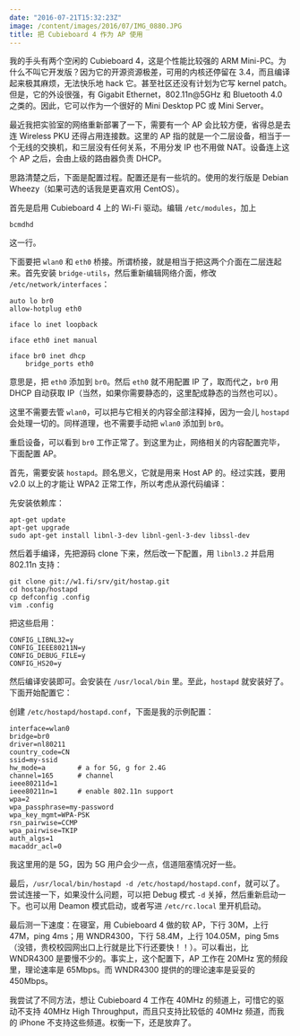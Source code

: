 ```yaml
---
date: "2016-07-21T15:32:23Z"
image: /content/images/2016/07/IMG_0880.JPG
title: 把 Cubieboard 4 作为 AP 使用
---
```


我的手头有两个空闲的 Cubieboard 4，这是个性能比较强的 ARM Mini-PC。为什么不叫它开发版？因为它的开源资源极差，可用的内核还停留在 3.4，而且编译起来极其麻烦，无法快乐地 hack 它。甚至社区还没有计划为它写 kernel patch。但是，它的外设很强，有 Gigabit Ethernet，802.11n@5GHz 和 Bluetooth 4.0 之类的。因此，它可以作为一个很好的 Mini Desktop PC 或 Mini Server。

最近我把实验室的网络重新部署了一下，需要有一个 AP 会比较方便，省得总是去连 Wireless PKU 还得占用连接数。这里的 AP 指的就是一个二层设备，相当于一个无线的交换机，和三层没有任何关系，不用分发 IP 也不用做 NAT。设备连上这个 AP 之后，会由上级的路由器负责 DHCP。

思路清楚之后，下面是配置过程。配置还是有一些坑的。使用的发行版是 Debian Wheezy（如果可选的话我是更喜欢用 CentOS）。

首先是启用 Cubieboard 4 上的 Wi-Fi 驱动。编辑 `/etc/modules`，加上

```
bcmdhd
```

这一行。

下面要把 `wlan0` 和 `eth0` 桥接。所谓桥接，就是相当于把这两个介面在二层连起来。首先安装 `bridge-utils`，然后重新编辑网络介面，修改 `/etc/network/interfaces`：

```
auto lo br0
allow-hotplug eth0

iface lo inet loopback

iface eth0 inet manual

iface br0 inet dhcp
    bridge_ports eth0
```

意思是，把 `eth0` 添加到 `br0`。然后 `eth0` 就不用配置 IP 了，取而代之，`br0` 用 DHCP 自动获取 IP（当然，如果你需要静态的，这里配成静态的当然也可以）。

这里不需要去管 `wlan0`，可以把与它相关的内容全部注释掉，因为一会儿 `hostapd` 会处理一切的。同样道理，也不需要手动把 `wlan0` 添加到 `br0`。

重启设备，可以看到 `br0` 工作正常了。到这里为止，网络相关的内容配置完毕，下面配置 AP。

首先，需要安装 `hostapd`。顾名思义，它就是用来 Host AP 的。经过实践，要用 v2.0 以上的才能让 WPA2 正常工作，所以考虑从源代码编译：

先安装依赖库：

```
apt-get update
apt-get upgrade
sudo apt-get install libnl-3-dev libnl-genl-3-dev libssl-dev
```

然后着手编译，先把源码 clone 下来，然后改一下配置，用 `libnl3.2` 并启用 802.11n 支持：

```
git clone git://w1.fi/srv/git/hostap.git
cd hostap/hostapd
cp defconfig .config
vim .config
```

把这些启用：

```
CONFIG_LIBNL32=y
CONFIG_IEEE80211N=y
CONFIG_DEBUG_FILE=y
CONFIG_HS20=y
```

然后编译安装即可。会安装在 `/usr/local/bin` 里。至此，`hostapd` 就安装好了。下面开始配置它：

创建 `/etc/hostapd/hostapd.conf`，下面是我的示例配置：

```
interface=wlan0
bridge=br0
driver=nl80211
country_code=CN
ssid=my-ssid 
hw_mode=a        # a for 5G, g for 2.4G
channel=165      # channel
ieee80211d=1
ieee80211n=1     # enable 802.11n support 
wpa=2
wpa_passphrase=my-password
wpa_key_mgmt=WPA-PSK
rsn_pairwise=CCMP
wpa_pairwise=TKIP
auth_algs=1
macaddr_acl=0
```

我这里用的是 5G，因为 5G 用户会少一点，信道阻塞情况好一些。

最后，`/usr/local/bin/hostapd -d /etc/hostapd/hostapd.conf`，就可以了。尝试连接一下，如果没什么问题，可以把 Debug 模式 `-d` 关掉，然后重新启动一下。也可以用 Deamon 模式启动，或者写进 `/etc/rc.local` 里开机启动。

最后测一下速度：在寝室，用 Cubieboard 4 做的软 AP，下行 30M，上行 47M，ping 4ms；用 WNDR4300，下行 58.4M，上行 104.05M，ping 5ms（没错，贵校校园网出口上行就是比下行还要快！！）。可以看出，比 WNDR4300 是要慢不少的。事实上，这个配置下，AP 工作在 20MHz 宽的频段里，理论速率是 65Mbps。而 WNDR4300 提供的的理论速率是妥妥的 450Mbps。

我尝试了不同方法，想让 Cubieboard 4 工作在 40MHz 的频道上，可惜它的驱动不支持 40MHz High Throughput，而且只支持比较低的 40MHz 频道，而我的 iPhone 不支持这些频道。权衡一下，还是放弃了。